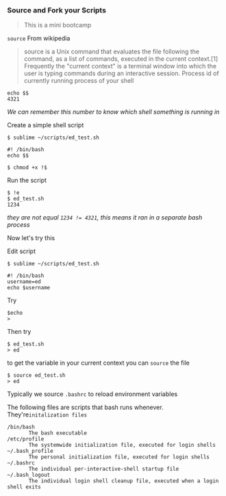 ### Source and Fork your Scripts
> This is a mini bootcamp

`source` From wikipedia
>source is a Unix command that evaluates the file following the command, as a list of commands, executed in the current context.[1] Frequently the "current context" is a terminal window into which the user is typing commands during an interactive session.
Process id of currently running process of your 
shell
```
echo $$
4321
```
*We can remember this number to know which shell something is running in* 

Create a simple shell script
```
$ sublime ~/scripts/ed_test.sh
```
```
#! /bin/bash
echo $$
```
```
$ chmod +x !$
```
Run the script
```
$ !e
$ ed_test.sh
1234
```
*they are not equal `1234 != 4321`, this means it ran in a separate bash process* 

Now let's try this 

Edit script
```
$ sublime ~/scripts/ed_test.sh
```
```
#! /bin/bash
username=ed
echo $username
```
Try
```
$echo
>
```
Then try
```
$ ed_test.sh
> ed
```
to get the variable in your current context you can `source` the file
```
$ source ed_test.sh
> ed
```
Typically we source `.bashrc` to reload environment variables

The following files are scripts that bash runs whenever. They're`initalization files`
```
/bin/bash
       The bash executable
/etc/profile
       The systemwide initialization file, executed for login shells
~/.bash_profile
       The personal initialization file, executed for login shells
~/.bashrc
       The individual per-interactive-shell startup file
~/.bash_logout
       The individual login shell cleanup file, executed when a login shell exits
```
